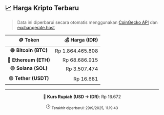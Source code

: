 

<!-- HARGA_KRIPTO -->
## 📈 Harga Kripto Terbaru

> Data ini diperbarui secara otomatis menggunakan [CoinGecko API](https://www.coingecko.com/) dan [exchangerate.host](https://exchangerate.host/)

<div align="center">

| 🪙 Token | 💰 Harga (IDR) |
|:------:|---------------:|
| 🟠 **Bitcoin (BTC)**   | Rp 1.864.465.808 |
| 🔵 **Ethereum (ETH)**  | Rp 68.686.915 |
| 🟣 **Solana (SOL)**    | Rp 3.507.474 |
| 🟢 **Tether (USDT)**   | Rp 16.681 |

---

💱 **Kurs Rupiah (USD → IDR)**: Rp 16.672

🕒 <sub>Terakhir diperbarui: 29/9/2025, 11.19.43</sub>

</div>
<!-- /HARGA_KRIPTO -->
